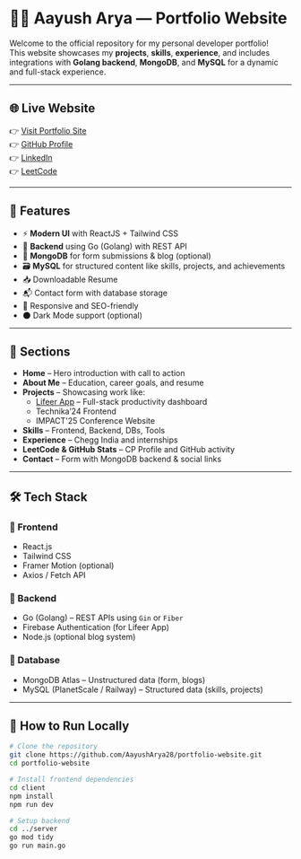 # 🧑‍💻 Aayush Arya — Portfolio Website

Welcome to the official repository for my personal developer portfolio!  
This website showcases my **projects**, **skills**, **experience**, and includes integrations with **Golang backend**, **MongoDB**, and **MySQL** for a dynamic and full-stack experience.

---

## 🌐 Live Website

👉 [Visit Portfolio Site](https://portfolio-main-aayusharya.vercel.app/)  
👉 [GitHub Profile](https://github.com/AayushArya28)  
👉 [LinkedIn](https://www.linkedin.com/in/aayusharyaiam/)  
👉 [LeetCode](https://leetcode.com/u/aayusharya_i_am/)

---

## 🚀 Features

- ⚡ **Modern UI** with ReactJS + Tailwind CSS  
- 🔐 **Backend** using Go (Golang) with REST API  
- 💾 **MongoDB** for form submissions & blog (optional)  
- 🗃️ **MySQL** for structured content like skills, projects, and achievements  
- 📥 Downloadable Resume  
- 📬 Contact form with database storage  
- 🔎 Responsive and SEO-friendly  
- 🌑 Dark Mode support (optional)

---

## 🧩 Sections

- **Home** – Hero introduction with call to action  
- **About Me** – Education, career goals, and resume  
- **Projects** – Showcasing work like:
  - [Lifeer App](https://lifeer-app.vercel.app/) – Full-stack productivity dashboard  
  - Technika’24 Frontend  
  - IMPACT'25 Conference Website  
- **Skills** – Frontend, Backend, DBs, Tools  
- **Experience** – Chegg India and internships  
- **LeetCode & GitHub Stats** – CP Profile and GitHub activity  
- **Contact** – Form with MongoDB backend & social links

---

## 🛠️ Tech Stack

### 🔹 Frontend
- React.js
- Tailwind CSS
- Framer Motion (optional)
- Axios / Fetch API

### 🔹 Backend
- Go (Golang) – REST APIs using `Gin` or `Fiber`
- Firebase Authentication (for Lifeer App)
- Node.js (optional blog system)

### 🔹 Database
- MongoDB Atlas – Unstructured data (form, blogs)
- MySQL (PlanetScale / Railway) – Structured data (skills, projects)

---

## 🧰 How to Run Locally

```bash
# Clone the repository
git clone https://github.com/AayushArya28/portfolio-website.git
cd portfolio-website

# Install frontend dependencies
cd client
npm install
npm run dev

# Setup backend
cd ../server
go mod tidy
go run main.go
